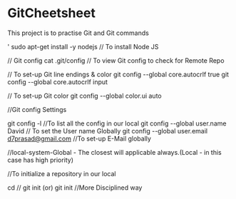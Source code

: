 # GitCheetsheet
This project is to practise Git and Git commands

'
sudo apt-get install -y nodejs // To install Node JS

// Git config
cat .git/config // To view Git config to check for Remote Repo

// To set-up Git line endings & color
git config --global core.autocrlf true
git config --global core.autocrlf input


// To set-up Git color
git config --global color.ui auto

//Git config Settings

git config -l //To list all the config in our local
git config --global user.name David // To set the User name Globally
git config --global user.email d7prasad@gmail.com //To set-up E-Mail globally

//local-system-Global - The closest will applicable always.(Local - in this case has high priority)

//To initialize a repository in our local

cd /<working directory>/
git init
(or)
git init <repo name> //More Disciplined way


